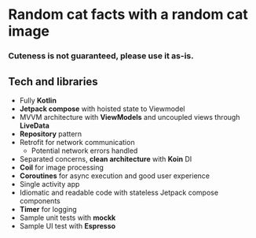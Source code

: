 # Random cat facts with a random cat image
### Cuteness is not guaranteed, please use it as-is.

## Tech and libraries
* Fully **Kotlin**
* **Jetpack compose** with hoisted state to Viewmodel
* MVVM architecture with **ViewModels** and uncoupled views through **LiveData**
* **Repository** pattern
* Retrofit for network communication
  * Potential network errors handled 
* Separated concerns, **clean architecture** with **Koin** DI
* **Coil** for image processing
* **Coroutines** for async execution and good user experience 
* Single activity app 
* Idiomatic and readable code with stateless Jetpack compose components
* **Timer** for logging
* Sample unit tests with **mockk**
* Sample UI test with **Espresso**

